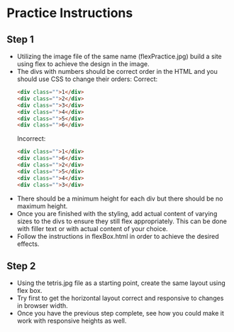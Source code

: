 # Practice Instructions

## Step 1

- Utilizing the image file of the same name (flexPractice.jpg) build a site using flex to achieve the design in the image.
- The divs with numbers should be correct order in the HTML and you should use CSS to change their orders:
  Correct:
  ```html
  <div class="">1</div>
  <div class="">2</div>
  <div class="">3</div>
  <div class="">4</div>
  <div class="">5</div>
  <div class="">6</div>
  ```
  Incorrect:
  ```html
  <div class="">1</div>
  <div class="">6</div>
  <div class="">2</div>
  <div class="">5</div>
  <div class="">4</div>
  <div class="">3</div>
  ```
- There should be a minimum height for each div but there should be no maximum height.
- Once you are finished with the styling, add actual content of varying sizes to the divs to ensure they still flex appropriately. This can be done with filler text or with actual content of your choice.
- Follow the instructions in flexBox.html in order to achieve the desired effects.

## Step 2

- Using the tetris.jpg file as a starting point, create the same layout using flex box.
- Try first to get the horizontal layout correct and responsive to changes in browser width.
- Once you have the previous step complete, see how you could make it work with responsive heights as well.
